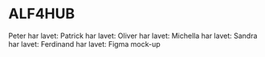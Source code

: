 # ALF4HUB
Peter har lavet:
Patrick har lavet:
Oliver har lavet:
Michella har lavet:
Sandra har lavet:
Ferdinand har lavet: Figma mock-up